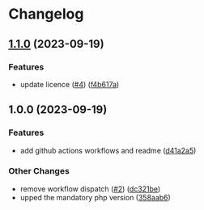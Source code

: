 # Changelog

## [1.1.0](https://github.com/joshghent/loginllama.php/compare/v1.0.0...v1.1.0) (2023-09-19)


### Features

* update licence ([#4](https://github.com/joshghent/loginllama.php/issues/4)) ([f4b617a](https://github.com/joshghent/loginllama.php/commit/f4b617a5d86457458d5d24590a246b6539deea1b))

## 1.0.0 (2023-09-19)


### Features

* add github actions workflows and readme ([d41a2a5](https://github.com/joshghent/loginllama.php/commit/d41a2a548232c6b6edfabf0965c1ff658d525bd7))


### Other Changes

* remove workflow dispatch ([#2](https://github.com/joshghent/loginllama.php/issues/2)) ([dc321be](https://github.com/joshghent/loginllama.php/commit/dc321be87c903d505ac4ad87c8c6af81fdd72018))
* upped the mandatory php version ([358aab6](https://github.com/joshghent/loginllama.php/commit/358aab6b1dcafcf5e73b05c6e08cfa0aa4938e4a))
